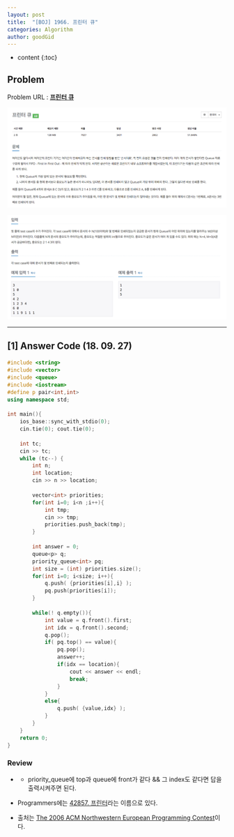 ```yaml
---
layout: post
title:  "[BOJ] 1966. 프린터 큐"
categories: Algorithm
author: goodGid
---
```

* content
{:toc}

## Problem

Problem URL : **[프린터 큐](https://www.acmicpc.net/problem/1966)**












![](/assets/img/algorithm/1966_1.png)

![](/assets/img/algorithm/1966_2.png)

---


## [1] Answer Code (18. 09. 27)

``` cpp
#include <string>
#include <vector>
#include <queue>
#include <iostream>
#define p pair<int,int>
using namespace std;

int main(){
    ios_base::sync_with_stdio(0);
    cin.tie(0); cout.tie(0);
    
    int tc;
    cin >> tc;
    while (tc--) {
        int n;
        int location;
        cin >> n >> location;
     
        vector<int> priorities;
        for(int i=0; i<n ;i++){
            int tmp;
            cin >> tmp;
            priorities.push_back(tmp);
        }
        
        int answer = 0;
        queue<p> q;
        priority_queue<int> pq;
        int size = (int) priorities.size();
        for(int i=0; i<size; i++){
            q.push( {priorities[i],i} );
            pq.push(priorities[i]);
        }
        
        while(! q.empty()){
            int value = q.front().first;
            int idx = q.front().second;
            q.pop();
            if( pq.top() == value){
                pq.pop();
                answer++;
                if(idx == location){
                    cout << answer << endl;
                    break;
                }
            }
            else{
                q.push( {value,idx} );
            }
        }
    }
    return 0;
}
```

### Review

* * priority_queue에 top과 queue에 front가 같다 && 그 index도 같다면 답을 출력시켜주면 된다. 

* Programmers에는 [42857. 프린터]({{site.url}}//PGM-42857/)라는 이름으로 있다.

* 출처는 [The 2006 ACM Northwestern European Programming Contest](http://www.csc.kth.se/contest/nwerc/2006/problems/nwerc06.pdf)이다.